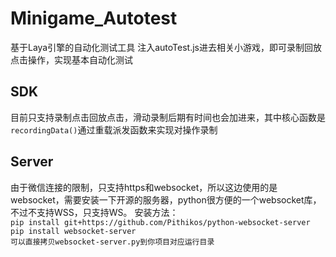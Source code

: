 # Minigame_Autotest
基于Laya引擎的自动化测试工具 注入autoTest.js进去相关小游戏，即可录制回放点击操作，实现基本自动化测试

## SDK
  目前只支持录制点击回放点击，滑动录制后期有时间也会加进来，其中核心函数是`recordingData()`通过重载派发函数来实现对操作录制

## Server  
  由于微信连接的限制，只支持https和websocket，所以这边使用的是websocket，需要安装一下开源的服务器，python很方便的一个websocket库，不过不支持WSS，只支持WS。
  安装方法：  
`pip install git+https://github.com/Pithikos/python-websocket-server`   
`pip install websocket-server`  
`可以直接拷贝websocket-server.py到你项目对应运行目录`  
